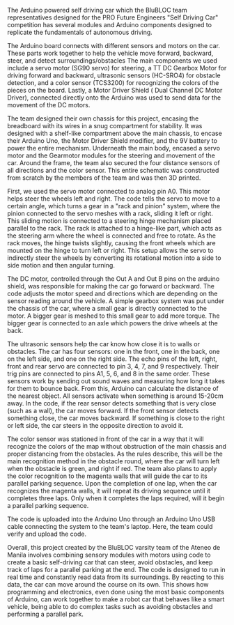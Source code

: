 The Arduino powered self driving car which the BluBLOC team
representatives designed for the PRO Future Engineers "Self Driving Car"
competition has several modules and Arduino components designed to
replicate the fundamentals of autonomous driving.

The Arduino board connects with different sensors and motors on the car.
These parts work together to help the vehicle move forward, backward,
steer, and detect surroundings/obstacles The main components we used
include a servo motor (SG90 servo) for steering, a TT DC Gearbox Motor
for driving forward and backward, ultrasonic sensors (HC-SRO4) for
obstacle detection, and a color sensor (TCS3200) for recognizing the
colors of the pieces on the board. Lastly, a Motor Driver Shield ( Dual
Channel DC Motor Driver), connected directly onto the Arduino was used
to send data for the movement of the DC motors.

The team designed their own chassis for this project, encasing the
breadboard with its wires in a snug compartment for stability. It was
designed with a shelf-like compartment above the main chassis, to encase
their Arduino Uno, the Motor Driver Shield modifier, and the 9V battery
to power the entire mechanism. Underneath the main body, encased a servo
motor and the Gearmotor modules for the steering and movement of the
car. Around the frame, the team also secured the four distance sensors
of all directions and the color sensor. This entire schematic was
constructed from scratch by the members of the team and was then 3D
printed.

First, we used the servo motor connected to analog pin A0. This motor
helps steer the wheels left and right. The code tells the servo to move
to a certain angle, which turns a gear in a "rack and pinion" system,
where the pinion connected to the servo meshes with a rack, sliding it
left or right. This sliding motion is connected to a steering hinge
mechanism placed parallel to the rack. The rack is attached to a
hinge-like part, which acts as the steering arm where the wheel is
connected and free to rotate. As the rack moves, the hinge twists
slightly, causing the front wheels which are mounted on the hinge to
turn left or right. This setup allows the servo to indirectly steer the
wheels by converting its rotational motion into a side to side motion
and then angular turning.

The DC motor, controlled through the Out A and Out B pins on the arduino
shield, was responsible for making the car go forward or backward. The
code adjusts the motor speed and directions which are depending on the
sensor reading around the vehicle. A simple gearbox system was put under
the chassis of the car, where a small gear is directly connected to the
motor. A bigger gear is meshed to this small gear to add more torque.
The bigger gear is connected to an axle which powers the drive wheels at
the back.

The ultrasonic sensors help the car know how close it is to walls or
obstacles. The car has four sensors: one in the front, one in the back,
one on the left side, and one on the right side. The echo pins of the
left, right, front and rear servo are connected to pin 3, 4, 7, and 9
respectively. Their trig pins are connected to pins A1, 5, 6, and 8 in
the same order. These sensors work by sending out sound waves and
measuring how long it takes for them to bounce back. From this, Arduino
can calculate the distance of the nearest object. All sensors activate
when something is around 15-20cm away. In the code, if the rear sensor
detects something that is very close (such as a wall), the car moves
forward. If the front sensor detects something close, the car moves
backward. If something is close to the right or left side, the car
steers in the opposite direction to avoid it.

The color sensor was stationed in front of the car in a way that it will
recognize the colors of the map without obstruction of the main chassis
and proper distancing from the obstacles. As the rules describe, this
will be the main recognition method in the obstacle round, where the car
will turn left when the obstacle is green, and right if red. The team
also plans to apply the color recognition to the magenta walls that will
guide the car to its parallel parking sequence. Upon the completion of
one lap, when the car recognizes the magenta walls, it will repeat its
driving sequence until it completes three laps. Only when it completes
the laps required, will it begin a parallel parking sequence.

The code is uploaded into the Arduino Uno through an Arduino Uno USB
cable connecting the system to the team's laptop. Here, the team could
verify and upload the code.

Overall, this project created by the BluBLOC varsity team of the Ateneo
de Manila involves combining sensory modules with motors using code to
create a basic self-driving car that can steer, avoid obstacles, and
keep track of laps for a parallel parking at the end. The code is
designed to run in real time and constantly read data from its
surroundings. By reacting to this data, the car can move around the
course on its own. This shows how programming and electronics, even done
using the most basic components of Arduino, can work together to make a
robot car that behaves like a smart vehicle, being able to do complex
tasks such as avoiding obstacles and performing a parallel park.
